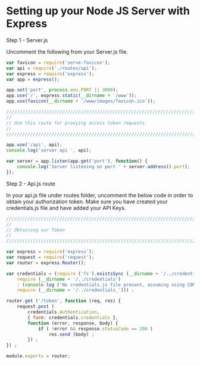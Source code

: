 
# Setting up your Node JS Server with Express
<a name="Server"></a>

Step 1 - Server.js
<a name="Step1"></a>

Uncomment the following from your Server.js file.

```js
var favicon = require('serve-favicon');
var api = require('./routes/api');
var express = require('express');
var app = express();

app.set('port', process.env.PORT || 3000);
app.use('/', express.static(__dirname + '/www'));
app.use(favicon(__dirname + '/www/images/favicon.ico'));

/////////////////////////////////////////////////////////////////////////////////
//
// Use this route for proxying access token requests
//
/////////////////////////////////////////////////////////////////////////////////

app.use('/api', api);
console.log('server api ', api);

var server = app.listen(app.get('port'), function() {
    console.log('Server listening on port ' + server.address().port);
});
```

Step 2 - Api.js route
<a name="Step2"></a>


In your api.js file under routes folder, uncomment the below code in order to obtain your authorization token. 
Make sure you have created your credentials.js file and have added your API Keys.

```js
/////////////////////////////////////////////////////////////////////////////////
//
// Obtaining our Token 
//
/////////////////////////////////////////////////////////////////////////////////

var express = require('express');
var request = require('request');
var router = express.Router();

var credentials = (require ('fs').existsSync (__dirname + '/../credentials.js') ?
    require (__dirname + '/../credentials')
    : (console.log ('No credentials.js file present, assuming using CONSUMERKEY & CONSUMERSECRET system variables.'), 
    require (__dirname + '/../credentials_'))) ;

router.get ('/token', function (req, res) {
    request.post (
        credentials.Authentication,
        { form: credentials.credentials },
        function (error, response, body) {
            if ( !error && response.statusCode == 200 )
                res.send (body) ;
        }) ;
}) ;

module.exports = router;

```

